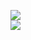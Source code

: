 [![](https://img.shields.io/badge/Made%20With-Github%20Spray-lightgrey.svg?style=for-the-badge&logo=github)](https://github.com/Annihil/github-spray#4495)  
[![](https://i.imgur.com/2DrTn0Z.gif)](https://github.com/Annihil/github-spray)